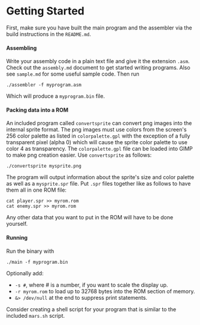 # Getting Started
First, make sure you have built the main program and the assembler via the build instructions in the `README.md`.

#### Assembling
Write your assembly code in a plain text file and give it the extension `.asm`. Check out the `assembly.md` document to get started writing programs. Also see `sample.md` for some useful sample code. Then run

    ./assembler -f myprogram.asm

Which will produce a `myprogram.bin` file.

#### Packing data into a ROM
An included program called `convertsprite` can convert png images into the internal sprite format. The png images must use colors from the screen's 256 color palette as listed in `colorpalette.gpl` with the exception of a fully transparent pixel (alpha 0) which will cause the sprite color palette to use color 4 as transparency. The `colorpalette.gpl` file can be loaded into GIMP to make png creation easier.
Use `convertsprite` as follows:

    ./convertsprite mysprite.png

The program will output information about the sprite's size and color palette as well as a `mysprite.spr` file.
Put `.spr` files together like as follows to have them all in one ROM file:

    cat player.spr >> myrom.rom
    cat enemy.spr >> myrom.rom

Any other data that you want to put in the ROM will have to be done yourself.
#### Running
Run the binary with

    ./main -f myprogram.bin

Optionally add:
- `-s #`, where # is a number, if you want to scale the display up.
- `-r myrom.rom` to load up to 32768 bytes into the ROM section of memory.
- `&> /dev/null` at the end to suppress print statements.

Consider creating a shell script for your program that is similar to the included `mars.sh` script.
